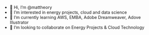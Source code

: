 - 👋 Hi, I’m @mattheory
- 👀 I’m interested in energy projects, cloud and data science
- 🌱 I’m currently learning AWS, EMBA, Adobe Dreamweaver, Adove Illustrator
- 💞️ I’m looking to collaborate on Energy Projects & Cloud Technology

<!---
mattheory/mattheory is a ✨ special ✨ repository because its `README.md` (this file) appears on your GitHub profile.
You can click the Preview link to take a look at your changes.
--->
